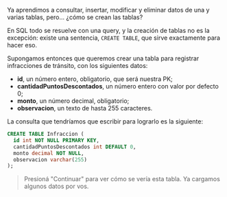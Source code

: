 Ya aprendimos a consultar, insertar, modificar y eliminar datos de una y varias tablas, pero... ¿cómo se crean las tablas?

En SQL todo se resuelve con una query, y la creación de tablas no es la excepción: existe una sentencia, `CREATE TABLE`, que sirve exactamente para hacer eso. 

Supongamos entonces que queremos crear una tabla para registrar infracciones de tránsito, con los siguientes datos:

* **id**, un número entero, obligatorio, que será nuestra PK;
* **cantidadPuntosDescontados**, un número entero con valor por defecto 0;
* **monto**, un número decimal, obligatorio;
* **observacion**, un texto de hasta 255 caracteres.
 
La consulta que tendríamos que escribir para lograrlo es la siguiente:

```sql
CREATE TABLE Infraccion (
  id int NOT NULL PRIMARY KEY,
  cantidadPuntosDescontados int DEFAULT 0,
  monto decimal NOT NULL,
  observacion varchar(255)
);
```

> Presioná "Continuar" para ver cómo se vería esta tabla. Ya cargamos algunos datos por vos.
